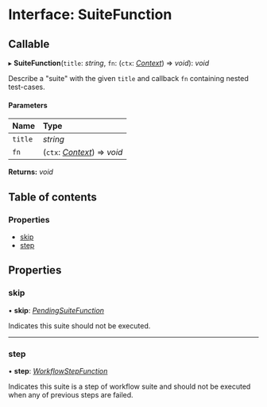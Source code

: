 # Interface: SuiteFunction

## Callable

▸ **SuiteFunction**(`title`: *string*, `fn`: (`ctx`: [*Context*](context.md)) => *void*): *void*

Describe a "suite" with the given `title` and callback `fn` containing nested test-cases.

#### Parameters

| Name | Type |
| :------ | :------ |
| `title` | *string* |
| `fn` | (`ctx`: [*Context*](context.md)) => *void* |

**Returns:** *void*

## Table of contents

### Properties

- [skip](suitefunction.md#skip)
- [step](suitefunction.md#step)

## Properties

### skip

• **skip**: [*PendingSuiteFunction*](pendingsuitefunction.md)

Indicates this suite should not be executed.

___

### step

• **step**: [*WorkflowStepFunction*](workflowstepfunction.md)

Indicates this suite is a step of workflow suite and should not be executed when any of previous steps are failed.
